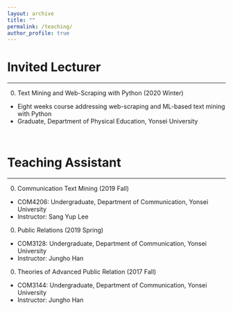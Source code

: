 ```yaml
---
layout: archive
title: ""
permalink: /teaching/
author_profile: true
---
```

<!-- {% include base_path %}

{% for post in site.teaching reversed %}
  {% include archive-single.html %}
{% endfor %} -->

# Invited Lecturer
---
0. Text Mining and Web-Scraping with Python (2020 Winter)
- Eight weeks course addressing web-scraping and ML-based text mining with Python  
- Graduate, Department of Physical Education, Yonsei University

&nbsp;

# Teaching Assistant
---
0. Communication Text Mining (2019 Fall)
- COM4206: Undergraduate, Department of Communication, Yonsei University
- Instructor: Sang Yup Lee

0. Public Relations (2019 Spring)
- COM3128: Undergraduate, Department of Communication, Yonsei University
- Instructor: Jungho Han

0. Theories of Advanced Public Relation (2017 Fall)
- COM3144: Undergraduate, Department of Communication, Yonsei University
- Instructor: Jungho Han
